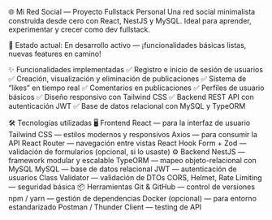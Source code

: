 🌐 Mi Red Social — Proyecto Fullstack Personal
Una red social minimalista construida desde cero con React, NestJS y MySQL. Ideal para aprender, experimentar y crecer como dev fullstack. 

🚧 Estado actual: En desarrollo activo — ¡funcionalidades básicas listas, nuevas features en camino!


✨ Funcionalidades implementadas
✅ Registro e inicio de sesión de usuarios
✅ Creación, visualización y eliminación de publicaciones
✅ Sistema de “likes” en tiempo real
✅ Comentarios en publicaciones
✅ Perfiles de usuario básicos
✅ Diseño responsivo con Tailwind CSS
✅ Backend REST API con autenticación JWT
✅ Base de datos relacional con MySQL y TypeORM

🛠️ Tecnologías utilizadas
🖥️ Frontend
React — para la interfaz de usuario
Tailwind CSS — estilos modernos y responsivos
Axios — para consumir la API
React Router — navegación entre vistas
React Hook Form + Zod — validación de formularios (opcional, si lo usaste)
⚙️ Backend
NestJS — framework modular y escalable
TypeORM — mapeo objeto-relacional con MySQL
MySQL — base de datos relacional
JWT — autenticación de usuarios
Class Validator — validación de DTOs
CORS, Helmet, Rate Limiting — seguridad básica
📦 Herramientas
Git & GitHub — control de versiones
npm / yarn — gestión de dependencias
Docker (opcional) — para entorno estandarizado
Postman / Thunder Client — testing de API
